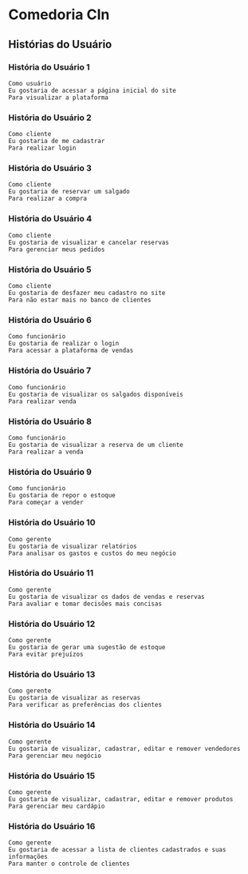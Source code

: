 # Comedoria CIn

## Histórias do Usuário

### História do Usuário 1
```
Como usuário
Eu gostaria de acessar a página inicial do site
Para visualizar a plataforma
```
### História do Usuário 2
```
Como cliente
Eu gostaria de me cadastrar
Para realizar login
```
### História do Usuário 3
```
Como cliente
Eu gostaria de reservar um salgado
Para realizar a compra
```
### História do Usuário 4
```
Como cliente
Eu gostaria de visualizar e cancelar reservas
Para gerenciar meus pedidos
```
### História do Usuário 5
```
Como cliente
Eu gostaria de desfazer meu cadastro no site
Para não estar mais no banco de clientes
```
### História do Usuário 6
```
Como funcionário
Eu gostaria de realizar o login
Para acessar a plataforma de vendas
```
### História do Usuário 7
```
Como funcionário 
Eu gostaria de visualizar os salgados disponíveis
Para realizar venda
```
### História do Usuário 8
```
Como funcionário
Eu gostaria de visualizar a reserva de um cliente
Para realizar a venda
```
### História do Usuário 9
```
Como funcionário
Eu gostaria de repor o estoque
Para começar a vender
```
### História do Usuário 10
```
Como gerente
Eu gostaria de visualizar relatórios
Para analisar os gastos e custos do meu negócio
```
### História do Usuário 11
```
Como gerente
Eu gostaria de visualizar os dados de vendas e reservas
Para avaliar e tomar decisões mais concisas
```
### História do Usuário 12
```
Como gerente
Eu gostaria de gerar uma sugestão de estoque
Para evitar prejuízos
```
### História do Usuário 13
```
Como gerente
Eu gostaria de visualizar as reservas
Para verificar as preferências dos clientes
```
### História do Usuário 14
```
Como gerente
Eu gostaria de visualizar, cadastrar, editar e remover vendedores
Para gerenciar meu negócio
```
### História do Usuário 15
```
Como gerente
Eu gostaria de visualizar, cadastrar, editar e remover produtos
Para gerenciar meu cardápio
```
### História do Usuário 16
```
Como gerente
Eu gostaria de acessar a lista de clientes cadastrados e suas informações
Para manter o controle de clientes
```